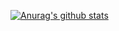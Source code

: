 [![Anurag's github stats](https://github-readme-stats.vercel.app/api?username=pitmonticone&count_private=true&show_icons=true&theme=graywhite&&hide=issues)](https://github.com/anuraghazra/github-readme-stats)
